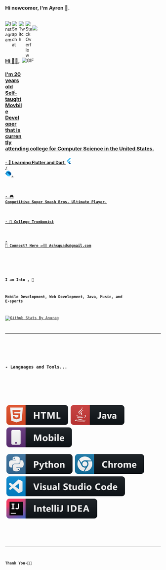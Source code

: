 ### Hi newcomer, I'm Ayren 👋.


<br/>
<a href="https://www.instagram.com/a_king618/">
  <img align="left" alt="Instagram" width="22px" src="https://cdn.jsdelivr.net/npm/simple-icons@v3/icons/instagram.svg" />
  <a href="https://www.snapchat.com/add/ayrock618">
  <img align="left" alt="Snapchat" width="22px" src="https://cdn.jsdelivr.net/npm/simple-icons@v3/icons/snapchat.svg" />
   <a href="https://www.twitch.tv/awesome8800">
  <img align="left" alt="Twitch" width="22px" src="https://cdn.jsdelivr.net/npm/simple-icons@v3/icons/twitch.svg" />
   <a href="https://stackoverflow.com/users/13430888/ayrock618">
  <img align="left" alt="Stack Overflow" width="22px" src="https://cdn.jsdelivr.net/npm/simple-icons@v3/icons/stackoverflow.svg" />
  

![](https://visitor-badge.glitch.me/badge?page_id=aking618=aking618)

<br />

<img align="right" height="270px" width="450px" alt="GIF" src="https://media.giphy.com/media/m8XguqDisAIgag7oqT/giphy.gif" />
<br />

### Hi 🙋‍♂️,
### I'm 20 years old Self-taught Movbile Developer that is currently attending college for Computer Science in the United States.


#### -  📱 Learning Flutter and Dart <code><img height="20" src="https://raw.githubusercontent.com/github/explore/80688e429a7d4ef2fca1e82350fe8e3517d3494d/topics/flutter/flutter.png"> / <code><img height="20" src="https://raw.githubusercontent.com/github/explore/80688e429a7d4ef2fca1e82350fe8e3517d3494d/topics/dart/dart.png"></code>.




#### - 🎮 Competitive Super Smash Bros. Ultimate Player, 

#### - 🎺 College Trombonist

#### - 💬 Connect? Here 👉🏼 Ashsquads@gmail.com


<br />


**I am Into , 🙏**

**Mobile Development, Web Development, Java, Music, and E-sports**
<br />


[![Github Stats By Anurag](https://github-readme-stats.vercel.app/api?username=Aking618&show_icons=true&title_color=fff&icon_color=79ff97&text_color=9f9f9f&bg_color=151515)](https://github.com/anuraghazra/github-readme-stats)

*************

<br />

### - Languages and Tools...

<p align="center">

<!-- For more icons please follow  https://github.com/MikeCodesDotNET/ColoredBadges -->

 <img src="https://raw.githubusercontent.com/8bithemant/8bithemant/master/svg/dev/languages/html.svg" alt="html" style="vertical-align:top; margin:4px"><img src="https://raw.githubusercontent.com/MikeCodesDotNET/ColoredBadges/master/svg/dev/languages/java.svg" alt="java" style="vertical-align:top; margin:4px"> 
 <img src="https://raw.githubusercontent.com/MikeCodesDotNET/ColoredBadges/master/svg/dev/misc/mobile.svg" alt="mobile" style="vertical-align:top; margin:4px">      
<img src="https://raw.githubusercontent.com/8bithemant/8bithemant/master/svg/dev/languages/python.svg" alt="python" style="vertical-align:top; margin:4px"><img src="https://raw.githubusercontent.com/8bithemant/8bithemant/master/svg/dev/misc/chrome.svg" alt="chrome" style="vertical-align:top; margin:4px"><img src="https://raw.githubusercontent.com/8bithemant/8bithemant/master/svg/dev/tools/visualstudio_code.svg" alt="vscode" style="vertical-align:top; margin:4px">
<img src="https://raw.githubusercontent.com/MikeCodesDotNET/ColoredBadges/master/svg/dev/tools/jetbrains_intellij.svg" alt="intellij" style="vertical-align:top; margin:4px">

</p>

***********************************

#### Thank You-🙏🏼




  
